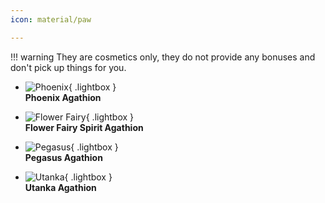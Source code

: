 ```yaml
---
icon: material/paw

---
```


!!! warning
    They are cosmetics only, they do not provide any bonuses and don't pick up things for you.

<div class="grid cards" markdown >

- ![Phoenix](https://i.postimg.cc/8zrmg9PK/Phoenix-Agathion.gif){ .lightbox } <br>
  **Phoenix Agathion**

- ![Flower Fairy](https://i.postimg.cc/nV0k4qPk/Flower-Fairy-Spirit-Agathion.gif){ .lightbox } <br>
  **Flower Fairy Spirit Agathion**

- ![Pegasus](https://i.postimg.cc/Y0qxcShY/Pegasus-Agathion.gif){ .lightbox } <br>
  **Pegasus Agathion**

- ![Utanka](https://i.postimg.cc/sXJJ0WD3/Utanka-Agathion.gif){ .lightbox } <br>
  **Utanka Agathion**

</div>